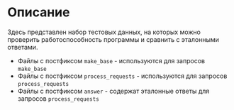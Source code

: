 # Описание
Здесь представлен набор тестовых данных, на которых можно проверить работоспособность программы и сравнить с эталонными ответами.
 - Файлы с постфиксом `make_base` - используются для запросов `make_base`
 - Файлы с постфиксом `process_requests` - используются для запросов `process_requests`
 - Файлы с постфиксом `answer` - содержат эталонные ответы для запросов `process_requests`